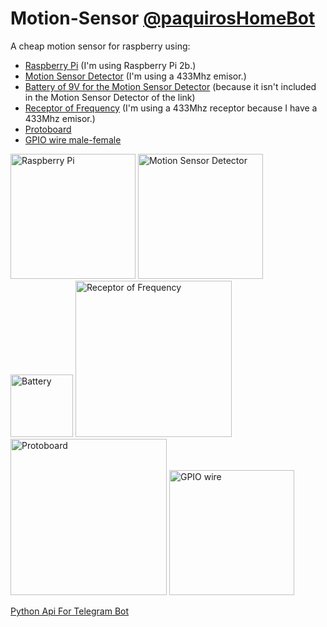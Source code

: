 # Motion-Sensor  [@paquirosHomeBot](http://telegram.me/paquirosHomeBot)
A cheap motion sensor for raspberry using:

* [Raspberry Pi](https://www.raspberrypi.org/) (I'm using Raspberry Pi 2b.)
* [Motion Sensor Detector](http://es.aliexpress.com/item/Wireless-PIR-Detector-for-home-alarm-home-security-system-433-315MHZ-motion-sensor-Free-Shipping/1613939535.html) (I'm using a 433Mhz emisor.)
* [Battery of 9V for the Motion Sensor Detector](https://www.amazon.es/Pila-petaca-alcalina-6LR61-6AM6/dp/B009C5NGR8/ref=sr_1_5?s=electronics-accessories&ie=UTF8&qid=1461367563&sr=1-5&keywords=pila+petaca+9v) (because it isn't included in the Motion Sensor Detector of the link)
* [Receptor of Frequency](http://es.aliexpress.com/store/product/433-mhz-rf-Receiver-superheterodyne-433mhz-UHF-ASK-remote-control-Module-Kit-small-size-low-power/2138259_32647836897.html?spm=2114.04010208.3.10.fOhABy&ws_ab_test=searchweb201556_8,searchweb201602_1_10034_507_10032_10020_10017_10005_10006_10021_10022_10009_10008_10018_10019,searchweb201603_9&btsid=fea22b35-8989-4774-894f-8823de59421a) (I'm using a 433Mhz receptor because I have a 433Mhz emisor.)  
* [Protoboard](https://www.amazon.es/gp/product/B00JGFDKBQ/ref=oh_aui_detailpage_o00_s00?ie=UTF8&psc=1)
* [GPIO wire male-female](https://www.amazon.es/gp/product/B00D7SDDLU/ref=oh_aui_detailpage_o01_s00?ie=UTF8&psc=1)

<img src="https://www.raspberrypi.org/wp-content/uploads/2015/01/Pi2ModB1GB_-comp.jpeg" alt="Raspberry Pi" width="200px"/>
<img src="http://g03.a.alicdn.com/kf/HTB12gCGKXXXXXbkXpXXq6xXFXXX4/201240097/HTB12gCGKXXXXXbkXpXXq6xXFXXX4.jpg?size=46823&height=800&width=800&hash=a174b62c73c34acebc88493edd7709c0" alt="Motion Sensor Detector" width="200px"/>
<img src="https://images-na.ssl-images-amazon.com/images/I/21JY6RxXoqL.jpg" alt="Battery" width="100px"/>  
<img src="http://g01.a.alicdn.com/kf/HTB1C6UFMXXXXXXmXVXXq6xXFXXXJ/227991055/HTB1C6UFMXXXXXXmXVXXq6xXFXXXJ.jpg" alt="Receptor of Frequency" width="250px"/>
<img src="https://images-na.ssl-images-amazon.com/images/I/51HxRQ33atL._SX425_.jpg" alt="Protoboard" width="250px"/>
<img src="https://images-na.ssl-images-amazon.com/images/I/713HSj2ZdOL._SY355_.jpg" alt="GPIO wire" width="200px"/>


[Python Api For Telegram Bot](https://github.com/eternnoir/pyTelegramBotAPI#getting-started)
